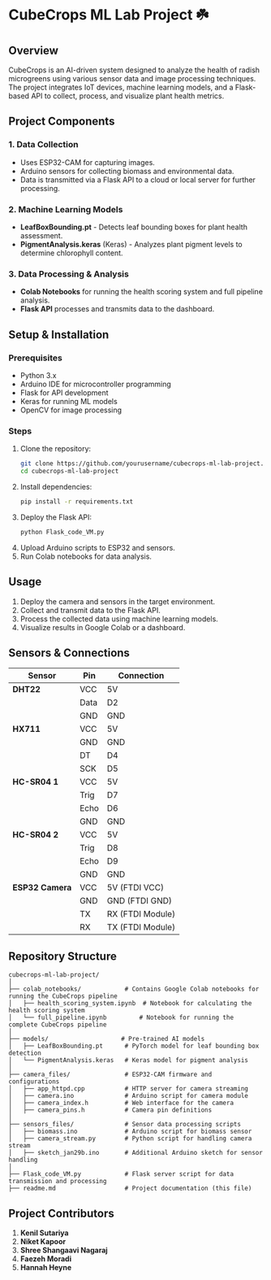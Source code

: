 # CubeCrops ML Lab Project ☘️

## Overview
CubeCrops is an AI-driven system designed to analyze the health of radish microgreens using various sensor data and image processing techniques. The project integrates IoT devices, machine learning models, and a Flask-based API to collect, process, and visualize plant health metrics.

## Project Components
### 1. Data Collection
- Uses ESP32-CAM for capturing images.
- Arduino sensors for collecting biomass and environmental data.
- Data is transmitted via a Flask API to a cloud or local server for further processing.

### 2. Machine Learning Models
- **LeafBoxBounding.pt** - Detects leaf bounding boxes for plant health assessment.
- **PigmentAnalysis.keras** (Keras) - Analyzes plant pigment levels to determine chlorophyll content.

### 3. Data Processing & Analysis
- **Colab Notebooks** for running the health scoring system and full pipeline analysis.
- **Flask API** processes and transmits data to the dashboard.

## Setup & Installation
### Prerequisites
- Python 3.x
- Arduino IDE for microcontroller programming
- Flask for API development
- Keras for running ML models
- OpenCV for image processing

### Steps
1. Clone the repository:
   ```bash
   git clone https://github.com/yourusername/cubecrops-ml-lab-project.git
   cd cubecrops-ml-lab-project
   ```
2. Install dependencies:
   ```bash
   pip install -r requirements.txt
   ```
3. Deploy the Flask API:
   ```bash
   python Flask_code_VM.py
   ```
4. Upload Arduino scripts to ESP32 and sensors.
5. Run Colab notebooks for data analysis.

## Usage
1. Deploy the camera and sensors in the target environment.
2. Collect and transmit data to the Flask API.
3. Process the collected data using machine learning models.
4. Visualize results in Google Colab or a dashboard.

## Sensors & Connections

| Sensor         | Pin  | Connection       |
|--------------|------|-----------------|
| **DHT22**     | VCC  | 5V             |
|              | Data  | D2             |
|              | GND   | GND            |
| **HX711**    | VCC  | 5V             |
|              | GND   | GND            |
|              | DT    | D4             |
|              | SCK   | D5             |
| **HC-SR04 1** | VCC  | 5V             |
|              | Trig  | D7             |
|              | Echo  | D6             |
|              | GND   | GND            |
| **HC-SR04 2** | VCC  | 5V             |
|              | Trig  | D8             |
|              | Echo  | D9             |
|              | GND   | GND            |
| **ESP32 Camera** | VCC  | 5V (FTDI VCC) |
|                  | GND  | GND (FTDI GND) |
|                  | TX   | RX (FTDI Module) |
|                  | RX   | TX (FTDI Module) |


## Repository Structure
```
cubecrops-ml-lab-project/
│
├── colab_notebooks/            # Contains Google Colab notebooks for running the CubeCrops pipeline
│   ├── health_scoring_system.ipynb  # Notebook for calculating the health scoring system
│   └── full_pipeline.ipynb         # Notebook for running the complete CubeCrops pipeline
│
├── models/                    # Pre-trained AI models
│   ├── LeafBoxBounding.pt      # PyTorch model for leaf bounding box detection
│   └── PigmentAnalysis.keras   # Keras model for pigment analysis
│
├── camera_files/               # ESP32-CAM firmware and configurations
│   ├── app_httpd.cpp           # HTTP server for camera streaming
│   ├── camera.ino              # Arduino script for camera module
│   ├── camera_index.h          # Web interface for the camera
│   ├── camera_pins.h           # Camera pin definitions
│
├── sensors_files/              # Sensor data processing scripts
│   ├── biomass.ino             # Arduino script for biomass sensor
│   ├── camera_stream.py        # Python script for handling camera stream
│   ├── sketch_jan29b.ino       # Additional Arduino sketch for sensor handling
│
├── Flask_code_VM.py            # Flask server script for data transmission and processing
├── readme.md                   # Project documentation (this file)
```

## Project Contributors

1. **Kenil Sutariya** 
2. **Niket Kapoor** 
3. **Shree Shangaavi Nagaraj**
4. **Faezeh Moradi**
5. **Hannah Heyne** 

